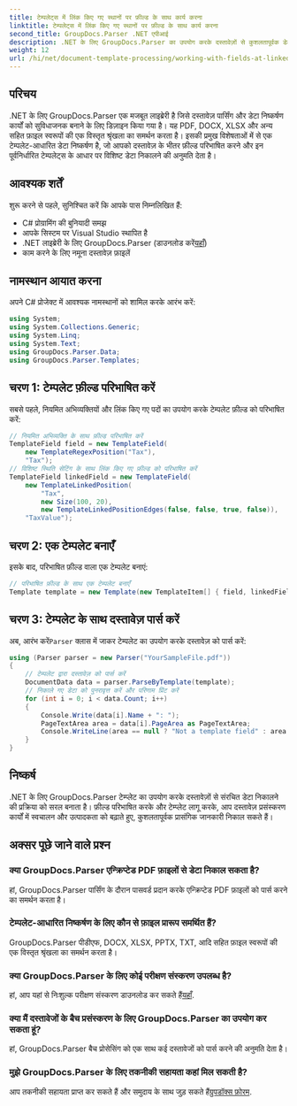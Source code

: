 ```yaml
---
title: टेम्पलेट्स में लिंक किए गए स्थानों पर फ़ील्ड के साथ कार्य करना
linktitle: टेम्पलेट्स में लिंक किए गए स्थानों पर फ़ील्ड के साथ कार्य करना
second_title: GroupDocs.Parser .NET एपीआई
description: .NET के लिए GroupDocs.Parser का उपयोग करके दस्तावेज़ों से कुशलतापूर्वक डेटा निकालना सीखें। कोड उदाहरणों के साथ चरण-दर-चरण ट्यूटोरियल।
weight: 12
url: /hi/net/document-template-processing/working-with-fields-at-linked-positions-in-templates/
---
```

## परिचय
.NET के लिए GroupDocs.Parser एक मजबूत लाइब्रेरी है जिसे दस्तावेज़ पार्सिंग और डेटा निष्कर्षण कार्यों को सुविधाजनक बनाने के लिए डिज़ाइन किया गया है। यह PDF, DOCX, XLSX और अन्य सहित फ़ाइल स्वरूपों की एक विस्तृत श्रृंखला का समर्थन करता है। इसकी प्रमुख विशेषताओं में से एक टेम्पलेट-आधारित डेटा निष्कर्षण है, जो आपको दस्तावेज़ के भीतर फ़ील्ड परिभाषित करने और इन पूर्वनिर्धारित टेम्पलेट्स के आधार पर विशिष्ट डेटा निकालने की अनुमति देता है।
## आवश्यक शर्तें
शुरू करने से पहले, सुनिश्चित करें कि आपके पास निम्नलिखित हैं:
- C# प्रोग्रामिंग की बुनियादी समझ
- आपके सिस्टम पर Visual Studio स्थापित है
-  .NET लाइब्रेरी के लिए GroupDocs.Parser (डाउनलोड करें[यहाँ](https://releases.groupdocs.com/parser/net/))
- काम करने के लिए नमूना दस्तावेज़ फ़ाइलें

## नामस्थान आयात करना
अपने C# प्रोजेक्ट में आवश्यक नामस्थानों को शामिल करके आरंभ करें:
```csharp
using System;
using System.Collections.Generic;
using System.Linq;
using System.Text;
using GroupDocs.Parser.Data;
using GroupDocs.Parser.Templates;
```
## चरण 1: टेम्पलेट फ़ील्ड परिभाषित करें
सबसे पहले, नियमित अभिव्यक्तियों और लिंक किए गए पदों का उपयोग करके टेम्पलेट फ़ील्ड को परिभाषित करें:
```csharp
// नियमित अभिव्यक्ति के साथ फ़ील्ड परिभाषित करें
TemplateField field = new TemplateField(
    new TemplateRegexPosition("Tax"),
    "Tax");
// विशिष्ट स्थिति सेटिंग के साथ लिंक किए गए फ़ील्ड को परिभाषित करें
TemplateField linkedField = new TemplateField(
    new TemplateLinkedPosition(
        "Tax",
        new Size(100, 20),
        new TemplateLinkedPositionEdges(false, false, true, false)),
    "TaxValue");
```
## चरण 2: एक टेम्पलेट बनाएँ
इसके बाद, परिभाषित फ़ील्ड वाला एक टेम्पलेट बनाएं:
```csharp
// परिभाषित फ़ील्ड के साथ एक टेम्पलेट बनाएँ
Template template = new Template(new TemplateItem[] { field, linkedField });
```
## चरण 3: टेम्पलेट के साथ दस्तावेज़ पार्स करें
 अब, आरंभ करें`Parser` क्लास में जाकर टेम्पलेट का उपयोग करके दस्तावेज़ को पार्स करें:
```csharp
using (Parser parser = new Parser("YourSampleFile.pdf"))
{
    // टेम्पलेट द्वारा दस्तावेज़ को पार्स करें
    DocumentData data = parser.ParseByTemplate(template);
    // निकाले गए डेटा को पुनरावृत्त करें और परिणाम प्रिंट करें
    for (int i = 0; i < data.Count; i++)
    {
        Console.Write(data[i].Name + ": ");
        PageTextArea area = data[i].PageArea as PageTextArea;
        Console.WriteLine(area == null ? "Not a template field" : area.Text);
    }
}
```

## निष्कर्ष
.NET के लिए GroupDocs.Parser टेम्प्लेट का उपयोग करके दस्तावेज़ों से संरचित डेटा निकालने की प्रक्रिया को सरल बनाता है। फ़ील्ड परिभाषित करके और टेम्प्लेट लागू करके, आप दस्तावेज़ प्रसंस्करण कार्यों में स्वचालन और उत्पादकता को बढ़ाते हुए, कुशलतापूर्वक प्रासंगिक जानकारी निकाल सकते हैं।

## अक्सर पूछे जाने वाले प्रश्न
### क्या GroupDocs.Parser एन्क्रिप्टेड PDF फ़ाइलों से डेटा निकाल सकता है?
हां, GroupDocs.Parser पार्सिंग के दौरान पासवर्ड प्रदान करके एन्क्रिप्टेड PDF फ़ाइलों को पार्स करने का समर्थन करता है।
### टेम्पलेट-आधारित निष्कर्षण के लिए कौन से फ़ाइल प्रारूप समर्थित हैं?
GroupDocs.Parser पीडीएफ, DOCX, XLSX, PPTX, TXT, आदि सहित फ़ाइल स्वरूपों की एक विस्तृत श्रृंखला का समर्थन करता है।
### क्या GroupDocs.Parser के लिए कोई परीक्षण संस्करण उपलब्ध है?
 हां, आप यहां से निःशुल्क परीक्षण संस्करण डाउनलोड कर सकते हैं[यहाँ](https://releases.groupdocs.com/).
### क्या मैं दस्तावेजों के बैच प्रसंस्करण के लिए GroupDocs.Parser का उपयोग कर सकता हूं?
हां, GroupDocs.Parser बैच प्रोसेसिंग को एक साथ कई दस्तावेजों को पार्स करने की अनुमति देता है।
### मुझे GroupDocs.Parser के लिए तकनीकी सहायता कहां मिल सकती है?
 आप तकनीकी सहायता प्राप्त कर सकते हैं और समुदाय के साथ जुड़ सकते हैं[ग्रुपडॉक्स फ़ोरम](https://forum.groupdocs.com/c/parser/17).